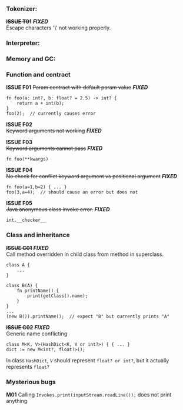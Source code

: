 ### Tokenizer:

~~**ISSUE T01**~~ **_FIXED_** \
Escape characters '\\' not working properly.

### Interpreter:

### Memory and GC:

### Function and contract

**ISSUE F01**
~~Param contract with default param value~~ **_FIXED_**
```
fn foo(a: int?, b: float? = 2.5) -> int? {
    return a + int(b);
}
foo(2);  // currently causes error
```

**ISSUE F02** \
~~Keyword arguments not working~~ **_FIXED_**

**ISSUE F03** \
~~Keyword arguments cannot pass~~ **_FIXED_**
```
fn foo(**kwargs)
```

**ISSUE F04** \
~~No check for conflict keyword argument vs positional argument~~ **_FIXED_**
```
fn foo(a=1,b=2) { ... }
foo(3,a=4);  // should cause an error but does not
```

**ISSUE F05** \
~~Java anonymous class invoke error.~~ **_FIXED_**
```
int.__checker__
```

### Class and inheritance

~~**ISSUE C01**~~ **_FIXED_** \
Call method overridden in child class from method in superclass.
```
class A {
    ...
}

class B(A) {
    fn printName() {
        print(getClass().name);
    }
}
...
(new B()).printName();  // expect "B" but currently prints "A"

```

~~**ISSUE C02**~~ **_FIXED_** \
Generic name conflicting
```
class M<K, V>(HashDict<K, V or int?>) { { ... }
dict := new M<int?, float?>();
```
In class `HashDict`, `V` should represent `float? or int?`, but it actually represents `float?`

### Mysterious bugs

**M01**
Calling `Invokes.print(inputStream.readLine());` does not print anything

